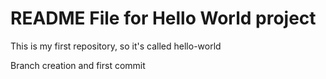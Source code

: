 README File for Hello World project
===========

This is my first repository, so it's called hello-world

Branch creation and first commit

